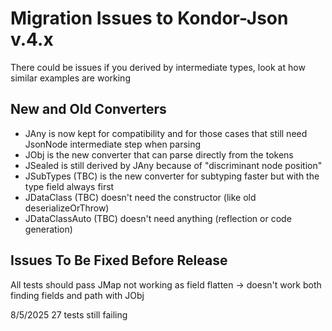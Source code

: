 # Migration Issues to Kondor-Json v.4.x
There could be issues if you derived by intermediate types, look at how similar examples are working

## New and Old Converters

- JAny is now kept for compatibility and for those cases that still need JsonNode intermediate step when parsing
- JObj is the new converter that can parse directly from the tokens
- JSealed is still derived by JAny because of "discriminant node position"
- JSubTypes (TBC) is the new converter for subtyping faster but with the type field always first
- JDataClass (TBC) doesn't need the constructor (like old deserializeOrThrow)
- JDataClassAuto (TBC) doesn't need anything (reflection or code generation)

## Issues To Be Fixed Before Release

All tests should pass
JMap not working as field
flatten -> doesn't work both finding fields and path with JObj

8/5/2025 27 tests still failing